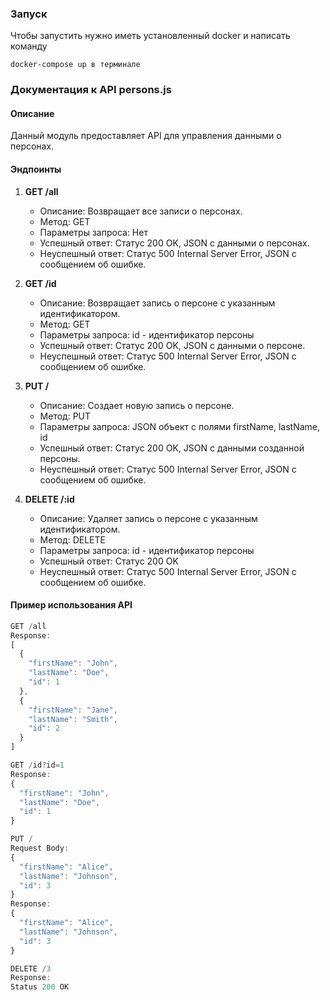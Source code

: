

### Запуск
Чтобы запустить нужно иметь установленный docker и написать команду
```
docker-compose up в терминале
```
### Документация к API persons.js

#### Описание
Данный модуль предоставляет API для управления данными о персонах.

#### Эндпоинты

1. **GET /all**
   - Описание: Возвращает все записи о персонах.
   - Метод: GET
   - Параметры запроса: Нет
   - Успешный ответ: Статус 200 OK, JSON с данными о персонах.
   - Неуспешный ответ: Статус 500 Internal Server Error, JSON с сообщением об ошибке.

2. **GET /id**
   - Описание: Возвращает запись о персоне с указанным идентификатором.
   - Метод: GET
   - Параметры запроса: id - идентификатор персоны
   - Успешный ответ: Статус 200 OK, JSON с данными о персоне.
   - Неуспешный ответ: Статус 500 Internal Server Error, JSON с сообщением об ошибке.

3. **PUT /**
   - Описание: Создает новую запись о персоне.
   - Метод: PUT
   - Параметры запроса: JSON объект с полями firstName, lastName, id
   - Успешный ответ: Статус 200 OK, JSON с данными созданной персоны.
   - Неуспешный ответ: Статус 500 Internal Server Error, JSON с сообщением об ошибке.

4. **DELETE /:id**
   - Описание: Удаляет запись о персоне с указанным идентификатором.
   - Метод: DELETE
   - Параметры запроса: id - идентификатор персоны
   - Успешный ответ: Статус 200 OK
   - Неуспешный ответ: Статус 500 Internal Server Error, JSON с сообщением об ошибке.

#### Пример использования API
```javascript
GET /all
Response:
[
  {
    "firstName": "John",
    "lastName": "Doe",
    "id": 1
  },
  {
    "firstName": "Jane",
    "lastName": "Smith",
    "id": 2
  }
]

GET /id?id=1
Response:
{
  "firstName": "John",
  "lastName": "Doe",
  "id": 1
}

PUT /
Request Body:
{
  "firstName": "Alice",
  "lastName": "Johnson",
  "id": 3
}
Response:
{
  "firstName": "Alice",
  "lastName": "Johnson",
  "id": 3
}

DELETE /3
Response:
Status 200 OK
```
